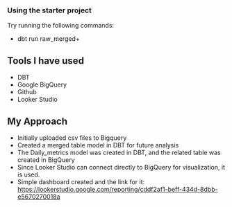 
### Using the starter project

Try running the following commands:
- dbt run raw_merged+





## Tools I have used
- DBT
- Google BigQuery
- Github
- Looker Studio


## My Approach
- Initially uploaded csv files to Bigquery
- Created a merged table model in DBT for future analysis 
- The Daily_metrics model was created in DBT, and the related table was created in BigQuery
- Since Looker Studio can connect directly to BigQuery for visualization, it is used.
- Simple dashboard created and the link for it: https://lookerstudio.google.com/reporting/cddf2af1-beff-434d-8dbb-e5670270018a
